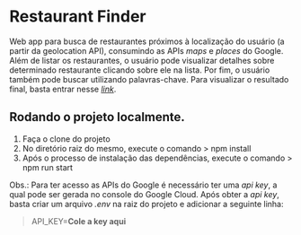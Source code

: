 # Restaurant Finder

Web app para busca de restaurantes próximos à localização do usuário (a partir da geolocation API), consumindo as APIs _maps_ e _places_ do Google. Além de listar os restaurantes, o usuário pode visualizar detalhes sobre determinado restaurante clicando sobre ele na lista. Por fim, o usuário também pode buscar utilizando palavras-chave. Para visualizar o resultado final, basta entrar nesse [_link_](https://restaurant-finder-nine.vercel.app/).

## Rodando o projeto localmente.

1.  Faça o clone do projeto
2.  No diretório raiz do mesmo, execute o comando > npm install
3.  Após o processo de instalação das dependências, execute o comando > npm run start

Obs.: Para ter acesso as APIs do Google é necessário ter uma _api key_, a qual pode ser gerada no console do Google Cloud. Após obter a _api key_, basta criar um arquivo _.env_ na raiz do projeto e adicionar a seguinte linha:

> API_KEY=**Cole a key aqui**
